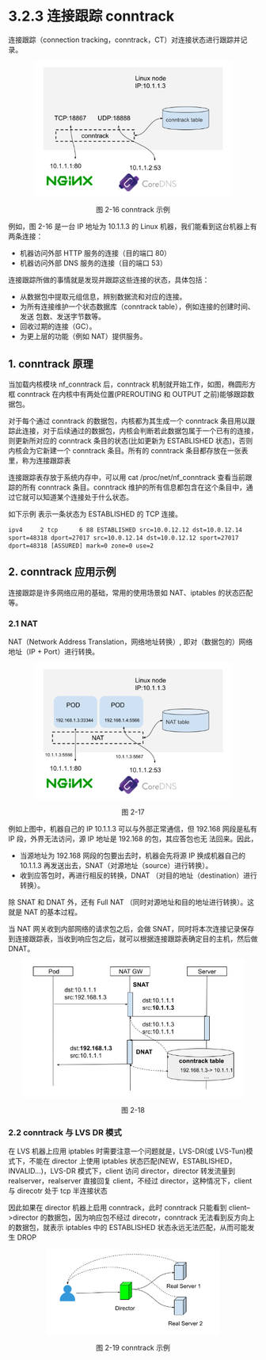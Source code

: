 # 3.2.3 连接跟踪 conntrack

连接跟踪（connection tracking，conntrack，CT）对连接状态进行跟踪并记录。

<div  align="center">
	<img src="../assets/conntrack.png" width = "400"  align=center />
	<p>图 2-16 conntrack 示例</p>
</div>

例如，图 2-16 是一台 IP 地址为 10.1.1.3 的 Linux 机器，我们能看到这台机器上有两条连接：

- 机器访问外部 HTTP 服务的连接（目的端口 80）
- 机器访问外部 DNS 服务的连接（目的端口 53）

连接跟踪所做的事情就是发现并跟踪这些连接的状态，具体包括：

- 从数据包中提取元组信息，辨别数据流和对应的连接。
- 为所有连接维护一个状态数据库（conntrack table），例如连接的创建时间、发送 包数、发送字节数等。
- 回收过期的连接（GC）。
- 为更上层的功能（例如 NAT）提供服务。

## 1. conntrack 原理

当加载内核模块 nf_conntrack 后，conntrack 机制就开始工作，如图，椭圆形方框 conntrack 在内核中有两处位置(PREROUTING 和 OUTPUT 之前)能够跟踪数据包。

对于每个通过 conntrack 的数据包，内核都为其生成一个 conntrack 条目用以跟踪此连接，对于后续通过的数据包，内核会判断若此数据包属于一个已有的连接，则更新所对应的 conntrack 条目的状态(比如更新为 ESTABLISHED 状态)，否则内核会为它新建一个 conntrack 条目。所有的 conntrack 条目都存放在一张表里，称为连接跟踪表

连接跟踪表存放于系统内存中，可以用 cat /proc/net/nf_conntrack 查看当前跟踪的所有 conntrack 条目。conntrack 维护的所有信息都包含在这个条目中，通过它就可以知道某个连接处于什么状态。

如下示例 表示一条状态为 ESTABLISHED 的 TCP 连接。
```plain
ipv4     2 tcp      6 88 ESTABLISHED src=10.0.12.12 dst=10.0.12.14 sport=48318 dport=27017 src=10.0.12.14 dst=10.0.12.12 sport=27017 dport=48318 [ASSURED] mark=0 zone=0 use=2
```

## 2. conntrack 应用示例 

连接跟踪是许多网络应用的基础，常用的使用场景如 NAT、iptables 的状态匹配等。

### 2.1 NAT

NAT（Network Address Translation，网络地址转换）, 即对（数据包的）网络地址（IP + Port）进行转换。

<div  align="center">
	<img src="../assets/nat.png" width = "400"  align=center />
	<p>图 2-17</p>
</div>

例如上图中，机器自己的 IP 10.1.1.3 可以与外部正常通信，但 192.168 网段是私有 IP 段，外界无法访问，源 IP 地址是 192.168 的包，其应答包也无 法回来。因此，

- 当源地址为 192.168 网段的包要出去时，机器会先将源 IP 换成机器自己的 10.1.1.3 再发送出去，SNAT（对源地址（source）进行转换）。
- 收到应答包时，再进行相反的转换，DNAT （对目的地址（destination）进行转换）。

除 SNAT 和 DNAT 外，还有 Full NAT （同时对源地址和目的地址进行转换）。这就是 NAT 的基本过程。

当 NAT 网关收到内部网络的请求包之后，会做 SNAT，同时将本次连接记录保存到连接跟踪表，当收到响应包之后，就可以根据连接跟踪表确定目的主机，然后做 DNAT。

<div  align="center">
	<img src="../assets/conntrack-nat.png" width = "450"  align=center />
	<p>图 2-18</p>
</div>

### 2.2 conntrack 与 LVS DR 模式

在 LVS 机器上应用 iptables 时需要注意一个问题就是，LVS-DR(或 LVS-Tun)模式下，不能在 director 上使用 iptables 状态匹配(NEW，ESTABLISHED，INVALID...)，LVS-DR 模式下，client 访问 director，director 转发流量到 realserver，realserver 直接回复 client，不经过 director，这种情况下，client 与 direcotr 处于 tcp 半连接状态

因此如果在 director 机器上启用 conntrack，此时 conntrack 只能看到 client–>director 的数据包，因为响应包不经过 direcotr，conntrack 无法看到反方向上的数据包，就表示 iptables 中的 ESTABLISHED 状态永远无法匹配，从而可能发生 DROP

<div  align="center">
	<img src="../assets/conntrack-lvs.png" width = "350"  align=center />
	<p>图 2-19 conntrack 示例</p>
</div>
